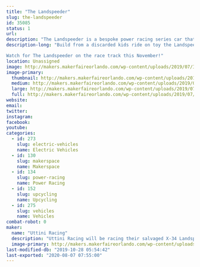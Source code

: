 ```yaml
---
title: "The Landspeeder"
slug: the-landspeeder
id: 35085
status: 1
url: 
description: "The Landspeeder is a bespoke power racing series car that will compete in the Orlando Power Racing Series event"
description-long: "Build from a discarded kids ride on toy the Landspeeder is a 48 volt power house of speed and fortified KPI and ackerman.  No expense was spared in this budget build. Only the best was used when it could be bartered from the jawas on Tatooine, we still think we got the short end of the stick on the tires. 

Watch for The Landspeeder on the race track this November!"
location: Unassigned
image: http://makers.makerfaireorlando.com/wp-content/uploads/2019/07/IMG_5773-1-1024x768.jpg
image-primary:
  thumbnail: http://makers.makerfaireorlando.com/wp-content/uploads/2019/07/IMG_5773-1-150x150.jpg
  medium: http://makers.makerfaireorlando.com/wp-content/uploads/2019/07/IMG_5773-1-300x225.jpg
  large: http://makers.makerfaireorlando.com/wp-content/uploads/2019/07/IMG_5773-1-1024x768.jpg
  full: http://makers.makerfaireorlando.com/wp-content/uploads/2019/07/IMG_5773-1.jpg
website: 
email: 
twitter: 
instagram: 
facebook: 
youtube: 
categories:
  - id: 273
    slug: electric-vehicles
    name: Electric Vehicles
  - id: 130
    slug: makerspace
    name: Makerspace
  - id: 134
    slug: power-racing
    name: Power Racing
  - id: 152
    slug: upcycling
    name: Upcycling
  - id: 275
    slug: vehicles
    name: Vehicles
combat-robot: 0
maker:
  name: "Uttini Racing"
  description: "Uttini Racing will be racing their salvaged X-34 Landspeeder in the Power Racing Series event at MFO 2019"
  image-primary: http://makers.makerfaireorlando.com/wp-content/uploads/2019/07/joe-in-landspeeder-1024x768.jpg
last-modified-db: "2019-10-28 05:54:42"
last-exported: "2020-08-07 07:55:00"
---
```

